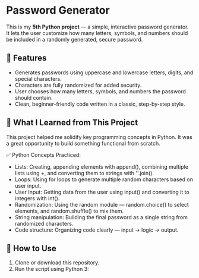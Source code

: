 # Password Generator

This is my **5th Python project** — a simple, interactive password generator.  
It lets the user customize how many letters, symbols, and numbers should be included in a randomly generated, secure password.

## 🔐 Features

- Generates passwords using uppercase and lowercase letters, digits, and special characters.
- Characters are fully randomized for added security.
- User chooses how many letters, symbols, and numbers the password should contain.
- Clean, beginner-friendly code written in a classic, step-by-step style.

## 🧠 What I Learned from This Project
This project helped me solidify key programming concepts in Python. It was a great opportunity to build something functional from scratch.

✅ Python Concepts Practiced:

- Lists: Creating, appending elements with append(), combining multiple lists using +, and converting them to strings with ''.join().
- Loops: Using for loops to generate multiple random characters based on user input.
- User Input: Getting data from the user using input() and converting it to integers with int().
- Randomization: Using the random module — random.choice() to select elements, and random.shuffle() to mix them.
- String manipulation: Building the final password as a single string from randomized characters.
- Code structure: Organizing code clearly — input → logic → output.
  
## 🚀 How to Use

1. Clone or download this repository.
2. Run the script using Python 3:
